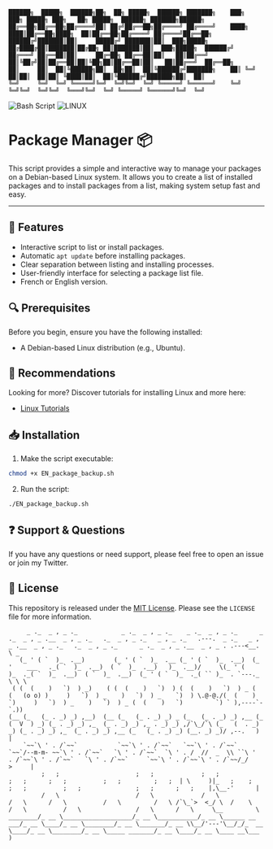 
```
██████╗  █████╗  ██████╗██╗  ██╗ █████╗  ██████╗ ███████╗    ███╗   ███╗ █████╗ ███╗   ██╗ █████╗  ██████╗ ███████╗██████╗ 
██╔══██╗██╔══██╗██╔════╝██║ ██╔╝██╔══██╗██╔════╝ ██╔════╝    ████╗ ████║██╔══██╗████╗  ██║██╔══██╗██╔════╝ ██╔════╝██╔══██╗
██████╔╝███████║██║     █████╔╝ ███████║██║  ███╗█████╗      ██╔████╔██║███████║██╔██╗ ██║███████║██║  ███╗█████╗  ██████╔╝
██╔═══╝ ██╔══██║██║     ██╔═██╗ ██╔══██║██║   ██║██╔══╝      ██║╚██╔╝██║██╔══██║██║╚██╗██║██╔══██║██║   ██║██╔══╝  ██╔══██╗
██║     ██║  ██║╚██████╗██║  ██╗██║  ██║╚██████╔╝███████╗    ██║ ╚═╝ ██║██║  ██║██║ ╚████║██║  ██║╚██████╔╝███████╗██║  ██║
╚═╝     ╚═╝  ╚═╝ ╚═════╝╚═╝  ╚═╝╚═╝  ╚═╝ ╚═════╝ ╚══════╝    ╚═╝     ╚═╝╚═╝  ╚═╝╚═╝  ╚═══╝╚═╝  ╚═╝ ╚═════╝ ╚══════╝╚═╝  ╚═╝
```

![Bash Script](https://img.shields.io/badge/script-bash-green)
![LINUX](https://img.shields.io/badge/Debian-LINUX-orange)

# Package Manager  📦

This script provides a simple and interactive way to manage your packages on a Debian-based Linux system. It allows you to create a list of installed packages and to install packages from a list, making system setup fast and easy.

---

## 🌟 Features

- Interactive script to list or install packages.
- Automatic `apt update` before installing packages.
- Clear separation between listing and installing processes.
- User-friendly interface for selecting a package list file.
- French or English version.

## 🔍 Prerequisites

Before you begin, ensure you have the following installed:

- A Debian-based Linux distribution (e.g., Ubuntu).

## 💎 Recommendations  

Looking for more? Discover tutorials for installing Linux and more here:
- [Linux Tutorials](https://github.com/SECRET-GUEST/LINUX)

## 📥 Installation

1. Make the script executable:
```bash
chmod +x EN_package_backup.sh
```
2. Run the script:
```bash
./EN_package_backup.sh
```

## ❓ Support & Questions

If you have any questions or need support, please feel free to open an issue or join my Twitter.

## 📜 License

This repository is released under the [MIT License](LICENSE). Please see the `LICENSE` file for more information.


```
     _ ._  _ , _ ._            _ ._  _ , _ ._    _ ._  _ , _ ._      _ ._  _ , _ .__  _ , _ ._   ._  _ , _ ._   _ , _ ._   .---.  _ ._   _ , _ .__  _ , _ ._   ._  _ , _ ._      _ ._  _ , _ .__  _ , _ . .---<__. \ _
   (_ ' ( `  )_  .__)        (_ ' ( `  )_  .__ (_ ' ( `  )_  .__)  (_ '    ___   ._( `  )_  .__)  ( `  )_  .__)   )_  .__)/     \(_ ' (    )_  ._( `  )_  .__)  ( `  )_  .__)  (_ ' ( `  )_  ._( `` )_  . `---._  \ \ \
 ( (  (    )   `)  ) _)    ( (  (    )   `)  ) (  (    )   `)  ) _ (  (   (o o) )     )   `)  ) _    )   `)  ) _    `)  ) \.@-@./(  (    )   `)     )   `)  ) _    )   `)  ) _ (  (    )   `)         `) ` ),----`- `.))  
(__ (_   (_ . _) _) ,__)  (__ (_   (_ . _) _) _ (_   (_ . _) _) ,__ (_   (  V  ) _) (_ . _) _) ,_  (_ . _) _) ,_ . _) _) ,/`\_/`\ (_   (  . _) _) (_ . _) _) ,_  (_ . _) _) ,__ (_   (_ . _) _) (__. _) _)/ ,--.   )  |
    `~~`\ ' . /`~~`           `~~`\ ' . /`~~`   `~~`\ ' . /`~~`     `~~`/--m-m- ~~`\ ' . /`~~`   `\ ' . /`~~`  `\ ' . /  //  _  \\ ``\ '  . /`~~`\ ' . /`~~`   `\ ' . /`~~`     `~~`\ ' . /`~~`\ ' . /`~~/_/    >     |
         ;   ;                     ;   ;             ;   ;               ;   ;      ;   ;          ;   ;         ;   ;  | \     )|_   ;    ;      ;   ;          ;   ;               ;   ;      ;   ;    |,\__-'      |
         /   \                     /   \             /   \               /   \      /   \          /   \         /   \ /`\_`>  <_/ \  /    \      /   \          /   \               /   \      /   \     \__         \
________/_ __ \___________________/_ __ \___________/_ __ \______ __ ___/_ __ \____/_ __ \________/_ __ \_______/_ __ \\__/'---'\__/_/_  __ \____/_ __ \________/_ __ \_____ _______/_ __ \____/_ __ \____ __\___      )
```
